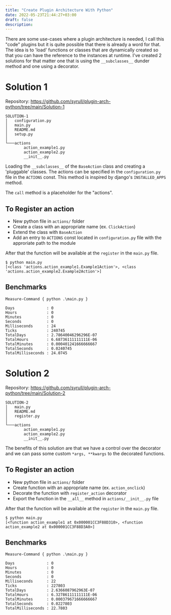 ```yaml
---
title: "Create Plugin Architecture With Python"
date: 2022-05-23T21:44:27+03:00
draft: false
description: 
---
```


There are some use-cases where a plugin architecture is needed, I call this "code" plugins but it is quite possible that there is already a word for that. The idea is to 'load' functions or classes that are dynamically created so that you can have the reference to the instances at runtime. I've created 2 solutions for that matter one that is using the `__subclasses__` dunder method and one using a decorator.

# Solution 1

Repository: https://github.com/syrull/plugin-arch-python/tree/main/Solution-1 

```tree
SOLUTION-1
│   configuration.py
│   main.py
│   README.md
│   setup.py
│
└───actions
        action_example1.py
        action_example2.py
        __init__.py
```

Loading the `__subclasses__` of the `BaseAction` class and creating a 'pluggable' classes. The actions can be specified in the `configuration.py` file in the `ACTIONS` const. This method is inspired by django's `INSTALLED_APPS` method. 

The `call` method is a placeholder for the "actions".

## To Register an action

- New python file in `actions/` folder
- Create a class with an appropriate name (ex. `ClickAction`)
- Extend the class with `BaseAction`
- Add an entry to `ACTIONS` const located in `configuration.py` file with the approriate path to the module

After that the function will be available at the `register` in the `main.py` file.

```console
$ python main.py
[<class 'actions.action_example1.Example1Action'>, <class 'actions.action_example2.Example2Action'>]
```

## Benchmarks

```console
Measure-Command { python .\main.py }

Days              : 0
Hours             : 0
Minutes           : 0
Seconds           : 0
Milliseconds      : 24
Ticks             : 240745
TotalDays         : 2.78640046296296E-07
TotalHours        : 6.68736111111111E-06
TotalMinutes      : 0.000401241666666667
TotalSeconds      : 0.0240745
TotalMilliseconds : 24.0745
```

# Solution 2

Repository: https://github.com/syrull/plugin-arch-python/tree/main/Solution-2

```tree
SOLUTION-2
│   main.py
│   README.md
│   register.py
│
└───actions
        action_example1.py
        action_example2.py
        __init__.py
```

The benefits of this solution are that we have a control over the decorator and we can pass some custom `*args, **kwargs` to the decorated functions.

## To Register an action

- New python file in `actions/` folder
- Create function with an appropriate name (ex. `action_onclick`)
- Decorate the function with `register_action` decorator
- Export the function in the `__all__` method in `actions/__init__.py` file

After that the function will be available at the `register` in the `main.py` file.


```console
$ python main.py
[<function action_example1 at 0x000001CC3F88D310>, <function action_example2 at 0x000001CC3F88D3A0>]
```

## Benchmarks

```console
Measure-Command { python .\main.py }

Days              : 0
Hours             : 0
Minutes           : 0
Seconds           : 0
Milliseconds      : 22
Ticks             : 227803
TotalDays         : 2.6366087962963E-07
TotalHours        : 6.32786111111111E-06
TotalMinutes      : 0.000379671666666667
TotalSeconds      : 0.0227803
TotalMilliseconds : 22.7803
```